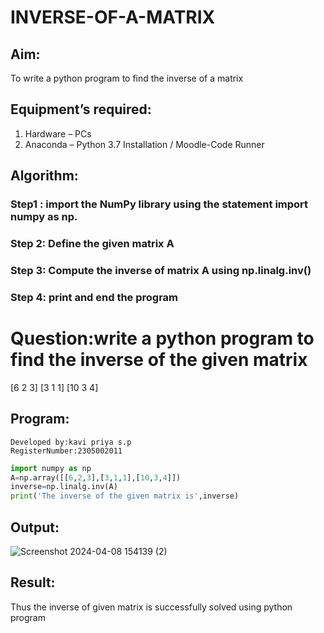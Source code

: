 # INVERSE-OF-A-MATRIX
## Aim:
To write a python program to find the inverse of a matrix
## Equipment’s required:
1. 	Hardware – PCs
2. 	Anaconda – Python 3.7 Installation / Moodle-Code Runner
## Algorithm:
### Step1 :  import the NumPy library using the statement import numpy as np.
### Step 2:  Define the given matrix A
### Step 3:  Compute the inverse of matrix A using np.linalg.inv()
### Step 4:  print and end the program
# Question:write a python program to find the inverse of the given matrix
[6 2 3]
[3 1 1]
[10 3 4]

## Program:
```
Developed by:kavi priya s.p
RegisterNumber:2305002011 
```
```python
import numpy as np
A=np.array([[6,2,3],[3,1,1],[10,3,4]])
inverse=np.linalg.inv(A)
print('The inverse of the given matrix is',inverse)
```
## Output:
![Screenshot 2024-04-08 154139 (2)](https://github.com/kavipriyasp07/INVERSE-OF-A-MATRIX/assets/155508590/9dd8f264-c032-43d1-8be1-03f542d78088)


## Result:
Thus the inverse of given matrix is successfully solved using python program

